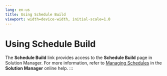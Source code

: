 ```yaml
---
lang: en-us
title: Using Schedule Build
viewport: width=device-width, initial-scale=1.0
---
```


# Using Schedule Build

The **Schedule Build** link provides access to the **Schedule Build**
page in Solution Manager. For more information, refer to [Managing Schedules](../Solution-Manager/Managing-Schedules.md)
 in the **Solution Manager** online help.
:::
